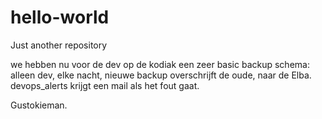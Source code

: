 
# hello-world
Just another repository

we hebben nu voor de dev op de kodiak een zeer basic backup schema: alleen dev, elke nacht, nieuwe backup overschrijft de oude, naar de Elba. devops_alerts krijgt een mail als het fout gaat.

Gustokieman.
